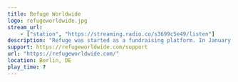 ```yaml
---
title: Refuge Worldwide
logo: refugeworldwide.jpg
stream_url:
    - ["station", "https://streaming.radio.co/s3699c5e49/listen"]
description: "Refuge was started as a fundraising platform. In January 2021 we launched Refuge Worldwide, a new radio station to amplify the music and issues that we care about."
support: https://refugeworldwide.com/support
url: "https://refugeworldwide.com/"
location: Berlin, DE
play_time: ?
---
```

